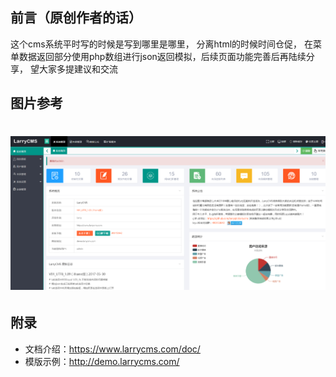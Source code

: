## 前言（原创作者的话）
这个cms系统平时写的时候是写到哪里是哪里，
分离html的时候时间仓促，
在菜单数据返回部分使用php数组进行json返回模拟，后续页面功能完善后再陆续分享，
望大家多提建议和交流

## 图片参考
![](https://github.com/JingYin007/LarryCMS/blob/master/common/images/QQ20180210170908.png)
=======================================
## 附录

- 文档介绍：https://www.larrycms.com/doc/
- 模版示例：http://demo.larrycms.com/
